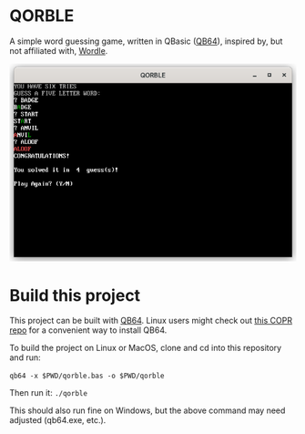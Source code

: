 QORBLE
======

A simple word guessing game, written in QBasic ([QB64](https://qb64.com/)), inspired by, but not affiliated with, [Wordle](https://www.powerlanguage.co.uk/wordle/).  

![QORBLE Screenshot](docs/screenshot1.png)

# Build this project

This project can be built with [QB64](https://qb64.com).  Linux users might check out [this COPR repo](https://copr.fedorainfracloud.org/coprs/vwbusguy/qb64/) for a convenient way to install QB64.

To build the project on Linux or MacOS, clone and cd into this repository and run:

`qb64 -x $PWD/qorble.bas -o $PWD/qorble`

Then run it:  `./qorble`

This should also run fine on Windows, but the above command may need adjusted (qb64.exe, etc.). 
